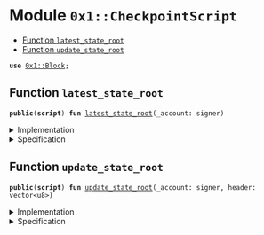 
<a name="0x1_CheckpointScript"></a>

# Module `0x1::CheckpointScript`



-  [Function `latest_state_root`](#0x1_CheckpointScript_latest_state_root)
-  [Function `update_state_root`](#0x1_CheckpointScript_update_state_root)


<pre><code><b>use</b> <a href="Block.md#0x1_Block">0x1::Block</a>;
</code></pre>



<a name="0x1_CheckpointScript_latest_state_root"></a>

## Function `latest_state_root`



<pre><code><b>public</b>(<b>script</b>) <b>fun</b> <a href="Block.md#0x1_CheckpointScript_latest_state_root">latest_state_root</a>(_account: signer)
</code></pre>



<details>
<summary>Implementation</summary>


<pre><code><b>public</b> (<b>script</b>) <b>fun</b> <a href="Block.md#0x1_CheckpointScript_latest_state_root">latest_state_root</a>(_account: signer){
    <a href="Block.md#0x1_Block_latest_state_root">Block::latest_state_root</a>();
}
</code></pre>



</details>

<details>
<summary>Specification</summary>



<pre><code><b>pragma</b> verify = <b>false</b>;
</code></pre>



</details>

<a name="0x1_CheckpointScript_update_state_root"></a>

## Function `update_state_root`



<pre><code><b>public</b>(<b>script</b>) <b>fun</b> <a href="Block.md#0x1_CheckpointScript_update_state_root">update_state_root</a>(_account: signer, header: vector&lt;u8&gt;)
</code></pre>



<details>
<summary>Implementation</summary>


<pre><code><b>public</b> (<b>script</b>) <b>fun</b> <a href="Block.md#0x1_CheckpointScript_update_state_root">update_state_root</a>(_account: signer , header: vector&lt;u8&gt;){
    <a href="Block.md#0x1_Block_update_state_root">Block::update_state_root</a>(header);
}
</code></pre>



</details>

<details>
<summary>Specification</summary>



<pre><code><b>pragma</b> verify = <b>false</b>;
</code></pre>



</details>
